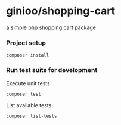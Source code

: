 # ginioo/shopping-cart
a simple php shopping cart package
 
 ### Project setup
 ```
 composer install
 ```
 
 ### Run test suite for development
 
 Execute unit tests
 ```
 composer test
 ```
 
 List available tests 
 ```
 composer list-tests
 ```